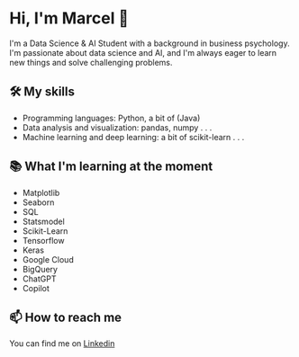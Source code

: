 # Hi, I'm Marcel 👋

I'm a Data Science & AI Student with a background in business psychology. I'm passionate about data science and AI, and I'm always eager to learn new things and solve challenging problems.

## 🛠️ My skills

- Programming languages: Python, a bit of (Java)
- Data analysis and visualization: pandas, numpy . . .
- Machine learning and deep learning: a bit of scikit-learn . . .

## 📚 What I'm learning at the moment

- Matplotlib
- Seaborn
- SQL
- Statsmodel
- Scikit-Learn
- Tensorflow
- Keras
- Google Cloud
- BigQuery
- ChatGPT
- Copilot

## 📫 How to reach me

You can find me on [Linkedin](https://www.linkedin.com/in/marcel-knauf-032337187)



